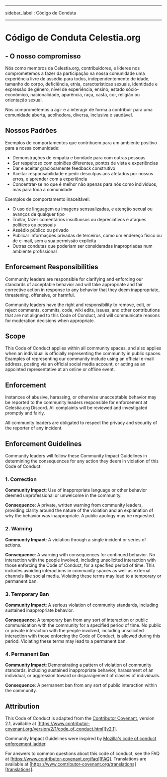- - -
sidebar_label : Código de Conduta
- - -

# Código de Conduta Celestia.org

## - O nosso compromisso

Nós como membros da Celestia.org, contribuidores, e líderes nos comprometemos a fazer da participação na nossa comunidade uma experiência livre de assédio para todos, independentemente de idade, tamanho do corpo, deficiência, etnia, características sexuais, identidade e expressão de gênero, nível de experiência, ensino, estado sócio-econômico, nacionalidade, aparência, raça, casta, cor, religião ou orientação sexual.

Nos comprometemos a agir e a interagir de forma a contribuir para uma comunidade aberta, acolhedora, diversa, inclusiva e saudável.

## Nossos Padrões

Exemplos de comportamentos que contribuem para um ambiente positivo para a nossa comunidade:

* Demonstrações de empatia e bondade para com outras pessoas
* Ser respeitoso com opiniões diferentes, pontos de vista e experiências
* Dar e aceitar graciosamente feedback construtivo
* Aceitar responsabilidade e pedir desculpas aos afetados por nossos erros, e aprender com a experiência
* Concentrar-se no que é melhor não apenas para nós como indivíduos, mas para toda a comunidade

Exemplos de comportamento inaceitável:

* O uso de linguagem ou imagens sensualizadas, e atenção sexual ou avanços de qualquer tipo
* Trollar, fazer comentários insultuosos ou depreciativos e ataques políticos ou pessoais
* Assédio público ou privado
* Publicar informações privadas de terceiros, como um endereço físico ou de e-mail, sem a sua permissão explícita
* Outras condutas que poderiam ser consideradas inapropriadas num ambiente profissional

## Enforcement Responsibilities

Community leaders are responsible for clarifying and enforcing our standards of acceptable behavior and will take appropriate and fair corrective action in response to any behavior that they deem inappropriate, threatening, offensive, or harmful.

Community leaders have the right and responsibility to remove, edit, or reject comments, commits, code, wiki edits, issues, and other contributions that are not aligned to this Code of Conduct, and will communicate reasons for moderation decisions when appropriate.

## Scope

This Code of Conduct applies within all community spaces, and also applies when an individual is officially representing the community in public spaces. Examples of representing our community include using an official e-mail address, posting via an official social media account, or acting as an appointed representative at an online or offline event.

## Enforcement

Instances of abusive, harassing, or otherwise unacceptable behavior may be reported to the community leaders responsible for enforcement at Celestia.org Discord. All complaints will be reviewed and investigated promptly and fairly.

All community leaders are obligated to respect the privacy and security of the reporter of any incident.

## Enforcement Guidelines

Community leaders will follow these Community Impact Guidelines in determining the consequences for any action they deem in violation of this Code of Conduct:

### 1. Correction

**Community Impact**: Use of inappropriate language or other behavior deemed unprofessional or unwelcome in the community.

**Consequence**: A private, written warning from community leaders, providing clarity around the nature of the violation and an explanation of why the behavior was inappropriate. A public apology may be requested.

### 2. Warning

**Community Impact**: A violation through a single incident or series of actions.

**Consequence**: A warning with consequences for continued behavior. No interaction with the people involved, including unsolicited interaction with those enforcing the Code of Conduct, for a specified period of time. This includes avoiding interactions in community spaces as well as external channels like social media. Violating these terms may lead to a temporary or permanent ban.

### 3. Temporary Ban

**Community Impact**: A serious violation of community standards, including sustained inappropriate behavior.

**Consequence**: A temporary ban from any sort of interaction or public communication with the community for a specified period of time. No public or private interaction with the people involved, including unsolicited interaction with those enforcing the Code of Conduct, is allowed during this period. Violating these terms may lead to a permanent ban.

### 4. Permanent Ban

**Community Impact**: Demonstrating a pattern of violation of community standards, including sustained inappropriate behavior, harassment of an individual, or aggression toward or disparagement of classes of individuals.

**Consequence**: A permanent ban from any sort of public interaction within the community.

## Attribution

This Code of Conduct is adapted from the [Contributor Covenant][homepage], version 2.1, available at [https://www.contributor-covenant.org/version/2/1/code_of_conduct.html][v2.1].

Community Impact Guidelines were inspired by [Mozilla's code of conduct enforcement ladder][Mozilla CoC].

For answers to common questions about this code of conduct, see the FAQ at [https://www.contributor-covenant.org/faq][FAQ]. Translations are available at [https://www.contributor-covenant.org/translations][translations].

[homepage]: https://www.contributor-covenant.org
[v2.1]: https://www.contributor-covenant.org/version/2/1/code_of_conduct.html
[Mozilla CoC]: https://github.com/mozilla/diversity
[FAQ]: https://www.contributor-covenant.org/faq
[translations]: https://www.contributor-covenant.org/translations
